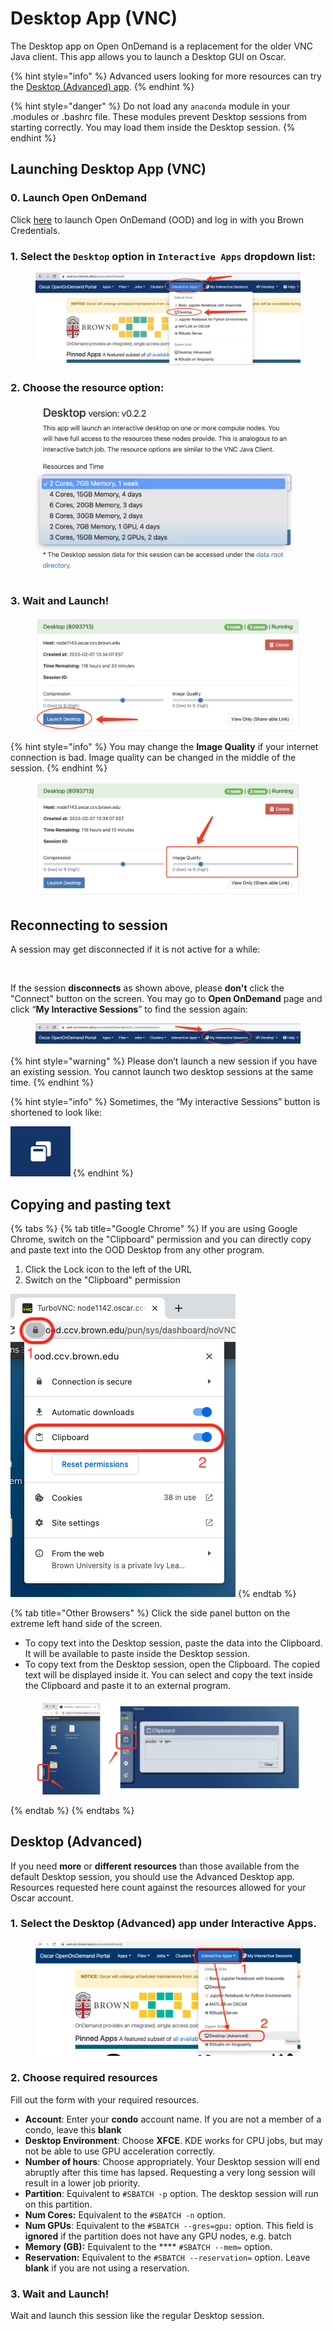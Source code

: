 # Desktop App (VNC)

The Desktop app on Open OnDemand is a replacement for the older VNC Java client. This app allows you to launch a Desktop GUI on Oscar.

{% hint style="info" %}
Advanced users looking for more resources can try the [Desktop (Advanced) app](desktop-app-vnc.md#desktop-advanced).
{% endhint %}

{% hint style="danger" %}
Do not load any `anaconda` module in your .modules or .bashrc file. These modules prevent Desktop sessions from starting correctly. You may load them inside the Desktop session.
{% endhint %}

## Launching Desktop App (VNC)

### 0. Launch Open OnDemand

Click [here](https://ood.ccv.brown.edu) to launch Open OnDemand (OOD) and log in with you Brown Credentials.

### 1. Select the **`Desktop`** option in **`Interactive Apps`** dropdown list:

<figure><img src="../../.gitbook/assets/image (28).png" alt=""><figcaption></figcaption></figure>

### 2. Choose the resource option:

<figure><img src="../../.gitbook/assets/image (10).png" alt=""><figcaption></figcaption></figure>

### 3. Wait and Launch!

<figure><img src="../../.gitbook/assets/image (23).png" alt=""><figcaption></figcaption></figure>

{% hint style="info" %}
You may change the **Image Quality** if your internet connection is bad. Image quality can be changed in the middle of the session.
{% endhint %}

<figure><img src="../../.gitbook/assets/image (27).png" alt=""><figcaption></figcaption></figure>

## Reconnecting to session

A session may get disconnected if it is not active for a while:

<figure><img src="https://lh3.googleusercontent.com/yPyX09joKK5Ze-uGNjgXiOyN3x0nJMk_dWijkmboM8Gtkocx23LY3-7rBvod6hQ6s3rnqgdsY65kRqhqGuIUl2wrCp2Kjuz0pVs4OcdXB5c0rJNAH4sHNLv7x-AWFANRu_coQh2-pmW78vf9_JEyGOLwXp0WH2Bl8r2kad3kORuU1yemlyUPPC584mfqM_yh=s2048" alt=""><figcaption></figcaption></figure>

If the session **disconnects** as shown above, please **don't** click the "Connect" button on the screen. You may go to **Open OnDemand** page and click “**My Interactive Sessions**” to find the session again:

<figure><img src="../../.gitbook/assets/image (20).png" alt=""><figcaption></figcaption></figure>

{% hint style="warning" %}
Please don’t launch a new session if you have an existing session. You cannot launch two desktop sessions at the same time.
{% endhint %}

{% hint style="info" %}
Sometimes, the “My interactive Sessions” button is shortened to look like:

<img src="../../.gitbook/assets/image (14).png" alt="" data-size="line">
{% endhint %}

## Copying and pasting text

{% tabs %}
{% tab title="Google Chrome" %}
If you are using Google Chrome, switch on the "Clipboard" permission and you can directly copy and paste text into the OOD Desktop from any other program.

1. Click the Lock icon to the left of the URL
2. Switch on the "Clipboard" permission

![](<../../.gitbook/assets/permissions (1).png>)
{% endtab %}

{% tab title="Other Browsers" %}
Click the side panel button on the extreme left hand side of the screen.

* To copy text into the Desktop session, paste the data into the Clipboard. It will be available to paste inside the Desktop session.
* To copy text from the Desktop session, open the Clipboard. The copied text will be displayed inside it. You can select and copy the text inside the Clipboard and paste it to an external program.



<figure><img src="../../.gitbook/assets/image (5).png" alt=""><figcaption></figcaption></figure>
{% endtab %}
{% endtabs %}

## Desktop (Advanced)

If you need **more** or **different** **resources** than those available from the default Desktop session, you should use the Advanced Desktop app. Resources requested here count against the resources allowed for your Oscar account.

### 1. Select the Desktop (Advanced) app under Interactive Apps.

<figure><img src="../../.gitbook/assets/adv desktop.png" alt=""><figcaption></figcaption></figure>

### 2. Choose required resources

Fill out the form with your required resources.&#x20;

* **Account**: Enter your **condo** account name. If you are not a member of a condo, leave this **blank**
* **Desktop Environment**: Choose **XFCE**. KDE works for CPU jobs, but may not be able to use GPU acceleration correctly.
* **Number of hours**: Choose appropriately. Your Desktop session will end abruptly after this time has lapsed. Requesting a very long session will result in a lower job priority.
* **Partition**: Equivalent to `#SBATCH -p` option. The desktop session will run on this partition.
* **Num Cores:** Equivalent to the `#SBATCH -n` option.
* **Num GPUs**: Equivalent to the `#SBATCH --gres=gpu:` option. This field is **ignored** if the partition does not have any GPU nodes, e.g. batch
* **Memory (GB):** Equivalent to the **** `#SBATCH --mem=` option.
* **Reservation:** Equivalent to the `#SBATCH --reservation=` option. Leave **blank** if you are not using a reservation.&#x20;

### 3. Wait and Launch!

Wait and launch this session like the regular Desktop session.
